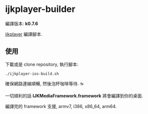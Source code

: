 # ijkplayer-builder #
編譯版本: __k0.7.6__

[ijkplayer] 編譯腳本.


## 使用 ##
下載或是 clone repository, 執行腳本:

```shell
./ijkplayer-ios-build.sh
```

確保網路連線順暢, 然後泡杯咖啡等待. :coffee:

一切順利的話 __IJKMediaFramework.framework__ 將會編譯到你的桌面.

編譯完的 framework 支援, armv7, i386, x86_64, arm64.


[ijkplayer]: https://github.com/Bilibili/ijkplayer